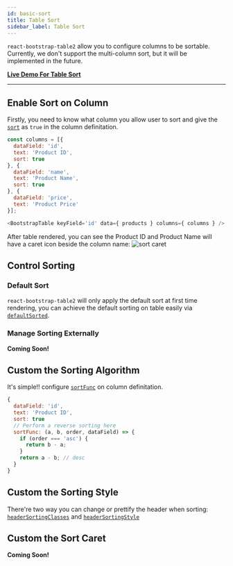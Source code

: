 ```yaml
---
id: basic-sort
title: Table Sort
sidebar_label: Table Sort
---
```


`react-bootstrap-table2` allow you to configure columns to be sortable. Currently, we don't support the multi-column sort, but it will be implemented in the future.

**[Live Demo For Table Sort](../storybook/index.html?selectedKind=Sort%20Table)**

-----

## Enable Sort on Column
Firstly, you need to know what column you allow user to sort and give the [`sort`](./column-props.html#columnsort-bool) as `true` in the column definitation.

```js
const columns = [{
  dataField: 'id',
  text: 'Product ID',
  sort: true
}, {
  dataField: 'name',
  text: 'Product Name',
  sort: true
}, {
  dataField: 'price',
  text: 'Product Price'
}];

<BootstrapTable keyField='id' data={ products } columns={ columns } />
```

After table rendered, you can see the Product ID and Product Name will have a caret icon beside the column name:
![sort caret](/react-bootstrap-table2/img/docs/basic-sort-caret.png)

## Control Sorting
### Default Sort
`react-bootstrap-table2` will only apply the default sort at first time rendering, you can achieve the default sorting on table easily via [`defaultSorted`](./table-props.html#defaultsorted-array).

### Manage Sorting Externally

**Coming Soon!**

## Custom the Sorting Algorithm

It's simple!! configure [`sortFunc`](./column-props.html#columnsortfunc-function) on column definitation.

```js
{
  dataField: 'id',
  text: 'Product ID',
  sort: true
  // Perform a reverse sorting here
  sortFunc: (a, b, order, dataField) => {
    if (order === 'asc') {
      return b - a;
    }
    return a - b; // desc
  }
}
```

## Custom the Sorting Style
There're two way you can change or prettify the header when sorting: [`headerSortingClasses`](./column-props.html#headersortingclasses-string-function) and [`headerSortingStyle`](./column-props.html#headersortingstyle-object-function) 

## Custom the Sort Caret

**Coming Soon!**